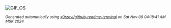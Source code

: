 <div align="justify">
<picture>
    <source media="(prefers-color-scheme: dark)" srcset="https://i.ibb.co/YdCQ2R9/output-gif.gif">
    <source media="(prefers-color-scheme: light)" srcset="https://i.ibb.co/YdCQ2R9/output-gif.gif">
    <img alt="GIF_OS" src="https://i.ibb.co/YdCQ2R9/output-gif.gif">
</picture>

<sub><i>Generated automatically using [x0rzavi/github-readme-terminal](https://github.com/x0rzavi/github-readme-terminal) on Sat Nov 09 04:18:41 AM MSK 2024</i></sub>

</div>

<!-- Image deletion URL: https://ibb.co/X5QLX2B/309ba63233786f02725c13d2be882bbc -->